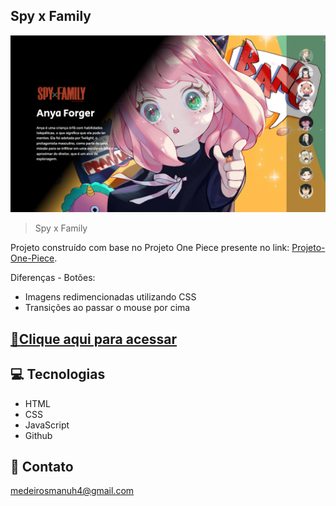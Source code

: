 ## Spy x Family 

![preview](./github/preview.png)

> Spy x Family

Projeto construído com base no Projeto One Piece presente no link:   [Projeto-One-Piece](https://github.com/manusogari/Projeto-One-Piece).

Diferenças - Botões:
- Imagens redimencionadas utilizando CSS
- Transições ao passar o mouse por cima

## [🔗Clique aqui para acessar](https://manusogari.github.io/SpyxFamily/)

## 💻 Tecnologias
- HTML
- CSS
- JavaScript
- Github

## 📧 Contato

medeirosmanuh4@gmail.com